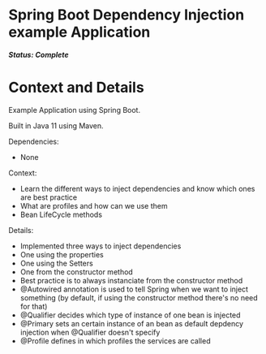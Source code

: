 # Spring Boot Dependency Injection example Application

***Status: Complete***

# Context and Details

Example Application using Spring Boot.

Built in Java 11 using Maven.

Dependencies:
- None

Context:
- Learn the different ways to inject dependencies and know which ones are best practice
- What are profiles and how can we use them
- Bean LifeCycle methods

Details:
- Implemented three ways to inject dependencies
- One using the properties
- One using the Setters
- One from the constructor method
- Best practice is to always instanciate from the constructor method
- @Autowired annotation is used to tell Spring when we want to inject something (by default, if using the constructor method there's no need for that)
- @Qualifier decides which type of instance of one bean is injected
- @Primary sets an certain instance of an bean as default depdency injection when @Qualifier doesn't specify
- @Profile defines in which profiles the services are called
